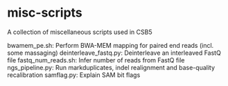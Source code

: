 misc-scripts
============

A collection of miscellaneous scripts used in CSB5

bwamem_pe.sh:           Perform BWA-MEM mapping for paired end reads (incl. some massaging)
deinterleave_fastq.py:  Deinterleave an interleaved FastQ file
fastq_num_reads.sh:     Infer number of reads from FastQ file
ngs_pipeline.py:        Run markduplicates, indel realignment and base-quality recalibration
samflag.py:		Explain SAM bit flags



